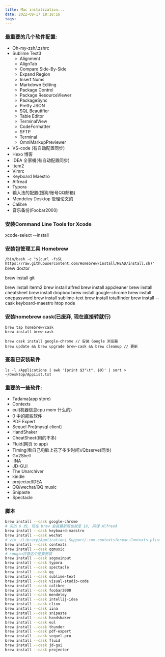 ```yaml
---
title: Mac initalization...
date: 2022-09-17 18:18:16
tags:
---
```

### 最重要的几个软件配置:
- Oh-my-zsh/.zshrc
- Sublime Text3
    - Alignment
    - AlignTab
    - Compare Side-By-Side
    - Expand Region
    - Insert Nums
    - Markdown Editing
    - Package Control
    - Package ResourceViewer
    - PackageSync
    - Pretty JSON
    - SQL Beautifier
    - Table Editor
    - TerminalView
    - CodeFormatter
    - SFTP
    - Terminal
    - OmniMarkupPreviewer
- VS-code (有自动配置同步)
- Hexo 博客
- IDEA 全家桶(有自动配置同步)
- Item2
- Vimrc
- Keyboard Maestro
- Alfread
- Typora
- 输入法的配置(搜狗/账号QQ邮箱)
- Mendeley Desktop 管理论文的
- Calibre
- 音乐备份(Foobar2000)

### 安装Command Line Tools for Xcode
xcode-select --install

### 安装包管理工具 Homebrew
`/bin/bash -c "$(curl -fsSL https://raw.githubusercontent.com/Homebrew/install/HEAD/install.sh)"`
brew doctor

brew install git

brew install iterm2
brew install alfred
brew install appcleaner
brew install cheatsheet
brew install dropbox
brew install google-chrome
brew install onepassword
brew install sublime-text
brew install totalfinder
brew install --cask keyboard-maestro
htop
node
### 安装homebrew cask(已废弃, 现在直接转就行)
```shell
brew tap homebrew/cask
brew install brew-cask

brew cask install google-chrome // 安装 Google 浏览器
brew update && brew upgrade brew-cask && brew cleanup // 更新
```

### 查看已安装软件
`ls -l /Applications | awk '{print $3"\t", $0}' | sort > ~/Desktop/AppList.txt`

### 重要的一些软件:
- Tadama(app store)
- Contexts
- eul(机器信息cpu mem 什么的)
- 0 中的那些软件
- PDF Expert
- Sequel Pro(mysql client)
- HandShaker
- CheatSheet(用的不多)
- Fluid(网页 to app)
- Timing(看自己电脑上花了多少时间)/Qbserve(同类)
- Go2Shell
- IINA
- JD-GUI
- The Unarchiver
- kindle
- projector/IDEA
- QQ/wechat/QQ music
- Snipaste
- Spectacle

### 脚本
```bash
brew install --cask google-chrome
# 买的 9 的, 现在 brew 会装最新版也就是 10, 同理 Alfread
brew install --cask keyboard-maestro
brew install --cask wechat
# vim ~/Library/Application\ Support/.com.contextsformac.Contexts.plist
brew install --cask contexts
brew install --cask qqmusic
# sougou拼音这个还要安装
brew install --cask sogouinput 
brew install --cask typora
brew install --cask spectacle
brew install --cask qq
brew install --cask sublime-text
brew install --cask visual-studio-code
brew install --cask calibre
brew install --cask foobar2000
brew install --cask mendeley
brew install --cask intellij-idea
brew install --cask clion
brew install --cask iina
brew install --cask snipaste
brew install --cask handshaker
brew install --cask eul
brew install --cask thunder
brew install --cask pdf-expert
brew install --cask sequel-pro
brew install --cask fluid
brew install --cask jd-gui
brew install --cask projector
```